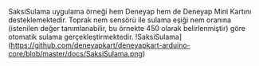 SaksiSulama uygulama örneği hem Deneyap hem de Deneyap Mini Kartını desteklemektedir. Toprak nem sensörü ile sulama eşiği nem oranına (istenilen değer tanımlanabilir, bu örnekte 450 olarak belirlenmiştir) göre otomatik sulama gerçekleştirmektedir.
!SaksiSulama](https://github.com/deneyapkart/deneyapkart-arduino-core/blob/master/docs/SaksiSulama.png)
